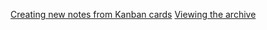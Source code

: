 [Creating new notes from Kanban cards](Creating%20new%20notes%20from%20Kanban%20cards.md)
[Viewing the archive](Viewing%20the%20archive.md)
